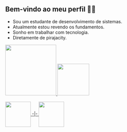 ## Bem-vindo ao meu perfil 🤙🏿
* Sou um estudante de desenvolvimento de sistemas.
* Atualmente estou revendo os fundamentos.
* Sonho em trabalhar com tecnologia.
* Diretamente de pirajacity.
<div>
  <a href="https://github.com/isnegs"/>
  <img height="160em" src="https://github-readme-stats.vercel.app/api?username=isnegs&show_icons=true&theme=nord&include_all_commits=true&count_private=true"/>
  <img height="100em" src="https://github-readme-stats.vercel.app/api/top-langs/?username=isnegs&layout=compact&langs_count=7&theme=nord"/>
</div>
<div style="display: inline_block"><br>
  <img align="center" width="80" src="https://img.shields.io/badge/Blogger-FF5722?style=for-the-badge&logo=blogger&logoColor=white">
  <!-- <img align="center" width="80" src="https://img.shields.io/badge/YouTube-FF0000?style=for-the-badge&logo=youtube&logoColor=white"> -->-|-
  <img align="center" width="80" src="https://img.shields.io/badge/LinkedIn-0077B5?style=for-the-badge&logo=linkedin&logoColor=white"> 
  <!--<img align="center" width="115" src="https://img.shields.io/badge/Stack_Overflow-FE7A16?style=for-the-badge&logo=stack-overflow&logoColor=white"> -->
</div>
